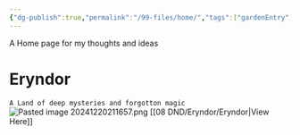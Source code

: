 ```yaml
---
{"dg-publish":true,"permalink":"/99-files/home/","tags":["gardenEntry"]}
---
```



A Home page for my thoughts and ideas

# Eryndor
`A Land of deep mysteries and forgotton magic`
![Pasted image 20241220211657.png](/img/user/98%20Attachments/Pasted%20image%2020241220211657.png)
[[08 DND/Eryndor/Eryndor\|View Here]]